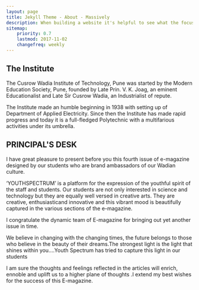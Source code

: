 ```yaml
---
layout: page
title: Jekyll Theme - About - Massively
description: When building a website it's helpful to see what the focus of your site is. This page is an example of how to show a website's focus.
sitemap:
    priority: 0.7
    lastmod: 2017-11-02
    changefreq: weekly
---
```


## The Institute

The Cusrow Wadia Institute of Technology, Pune was started by the Modern Education Society, Pune, founded by Late Prin. V. K. Joag, an eminent Educationalist and Late Sir Cusrow Wadia, an Industrialist of repute.

The Institute made an humble beginning in 1938 with setting up of Department of Applied Electricity. Since then the Institute has made rapid progress and today it is a full-fledged Polytechnic with a multifarious activities under its umbrella.

## PRINCIPAL'S DESK
I have  great pleasure to present before you this fourth issue of e-magazine designed by our students who are brand ambassadors of our Wadian culture.

‘YOUTHSPECTRUM’ is a platform for the expression of the youthful spirit of the staff and students. Our students are not only interested in science and technology but they are equally well versed in creative arts. They are creative, enthusiasticand innovative and this vibrant mood is beautifully captured in the various sections of the e-magazine.

I congratulate the dynamic team of E-magazine for bringing out yet another issue in time.

We believe in changing with the changing times, the future belongs to those who believe in the beauty of their dreams.The strongest light is the light that shines within you….Youth Spectrum has tried to capture this light in our students


I am sure the thoughts and feelings reflected in the articles will enrich, ennoble and uplift us to a higher plane of thoughts .I extend my best wishes for the success of this  E-magazine.